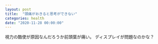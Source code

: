 ```yaml
---
layout: post
title:  "頭痛がおきると思考ができない"
categories: health
date: "2020-11-28 00:00:00"
---
```


視力の酷使が原因なんだろうか前頭葉が痛い。
ディスプレイが問題なのかな？

